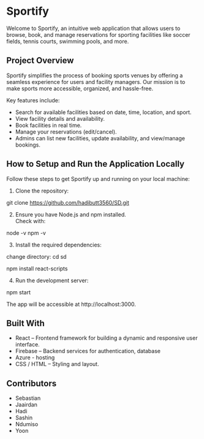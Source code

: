 # Sportify

Welcome to Sportify, an intuitive web application that allows users to browse, book, and manage reservations for sporting facilities like soccer fields, tennis courts, swimming pools, and more.

## Project Overview

Sportify simplifies the process of booking sports venues by offering a seamless experience for users and facility managers. Our mission is to make sports more accessible, organized, and hassle-free.

Key features include:

- Search for available facilities based on date, time, location, and sport.
- View facility details and availability.
- Book facilities in real time.
- Manage your reservations (edit/cancel).
- Admins can list new facilities, update availability, and view/manage bookings.

## How to Setup and Run the Application Locally

Follow these steps to get Sportify up and running on your local machine:

1. Clone the repository:

git clone https://github.com/hadibutt3560/SD.git



2. Ensure you have Node.js and npm installed.  
Check with:

node -v
npm -v


3. Install the required dependencies:

change directory:
cd sd

npm install react-scripts



4. Run the development server:

npm start

The app will be accessible at http://localhost:3000.

## Built With

- React – Frontend framework for building a dynamic and responsive user interface.
- Firebase – Backend services for authentication, database
- Azure - hosting
- CSS / HTML – Styling and layout.

## Contributors

- Sebastian  
- Jaairdan  
- Hadi  
- Sashin  
- Ndumiso  
- Yoon

